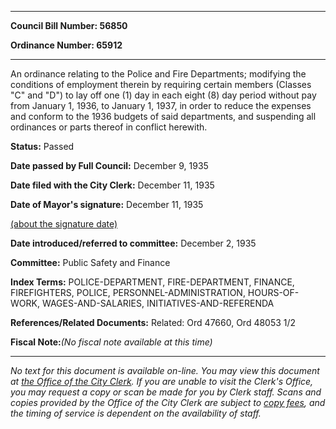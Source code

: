 

********

**Council Bill Number: 56850**
   
**Ordinance Number: 65912**
********

 An ordinance relating to the Police and Fire Departments; modifying the conditions of employment therein by requiring certain members (Classes "C" and "D") to lay off one (1) day in each eight (8) day period without pay from January 1, 1936, to January 1, 1937, in order to reduce the expenses and conform to the 1936 budgets of said departments, and suspending all ordinances or parts thereof in conflict herewith.

**Status:** Passed
   
**Date passed by Full Council:** December 9, 1935
   
**Date filed with the City Clerk:** December 11, 1935
   
**Date of Mayor's signature:** December 11, 1935
   
[(about the signature date)](/~public/approvaldate.htm)
   
   
   
**Date introduced/referred to committee:** December 2, 1935
   
**Committee:** Public Safety and Finance
   
   
**Index Terms:** POLICE-DEPARTMENT, FIRE-DEPARTMENT, FINANCE, FIREFIGHTERS, POLICE, PERSONNEL-ADMINISTRATION, HOURS-OF-WORK, WAGES-AND-SALARIES, INITIATIVES-AND-REFERENDA

**References/Related Documents:** Related: Ord 47660, Ord 48053 1/2

**Fiscal Note:**_(No fiscal note available at this time)_
********

_No text for this document is available on-line. You may view this document at [the Office of the City Clerk](http://www.seattle.gov/leg/clerk/contactUs.htm). If you are unable to visit the Clerk's Office, you may request a copy or scan be made for you by Clerk staff. Scans and copies provided by the Office of the City Clerk are subject to [copy fees](http://clerk.seattle.gov/~public/clerkfees.htm), and the timing of service is dependent on the availability of staff._

